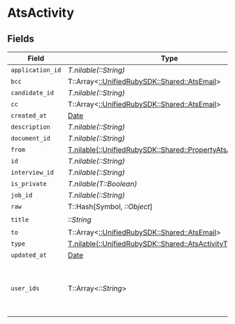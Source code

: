 # AtsActivity


## Fields

| Field                                                                                                          | Type                                                                                                           | Required                                                                                                       | Description                                                                                                    |
| -------------------------------------------------------------------------------------------------------------- | -------------------------------------------------------------------------------------------------------------- | -------------------------------------------------------------------------------------------------------------- | -------------------------------------------------------------------------------------------------------------- |
| `application_id`                                                                                               | *T.nilable(::String)*                                                                                          | :heavy_minus_sign:                                                                                             | N/A                                                                                                            |
| `bcc`                                                                                                          | T::Array<[::UnifiedRubySDK::Shared::AtsEmail](../../models/shared/atsemail.md)>                                | :heavy_minus_sign:                                                                                             | N/A                                                                                                            |
| `candidate_id`                                                                                                 | *T.nilable(::String)*                                                                                          | :heavy_minus_sign:                                                                                             | N/A                                                                                                            |
| `cc`                                                                                                           | T::Array<[::UnifiedRubySDK::Shared::AtsEmail](../../models/shared/atsemail.md)>                                | :heavy_minus_sign:                                                                                             | N/A                                                                                                            |
| `created_at`                                                                                                   | [Date](https://ruby-doc.org/stdlib-2.6.1/libdoc/date/rdoc/Date.html)                                           | :heavy_minus_sign:                                                                                             | N/A                                                                                                            |
| `description`                                                                                                  | *T.nilable(::String)*                                                                                          | :heavy_minus_sign:                                                                                             | N/A                                                                                                            |
| `document_id`                                                                                                  | *T.nilable(::String)*                                                                                          | :heavy_minus_sign:                                                                                             | N/A                                                                                                            |
| `from`                                                                                                         | [T.nilable(::UnifiedRubySDK::Shared::PropertyAtsActivityFrom)](../../models/shared/propertyatsactivityfrom.md) | :heavy_minus_sign:                                                                                             | N/A                                                                                                            |
| `id`                                                                                                           | *T.nilable(::String)*                                                                                          | :heavy_minus_sign:                                                                                             | N/A                                                                                                            |
| `interview_id`                                                                                                 | *T.nilable(::String)*                                                                                          | :heavy_minus_sign:                                                                                             | N/A                                                                                                            |
| `is_private`                                                                                                   | *T.nilable(T::Boolean)*                                                                                        | :heavy_minus_sign:                                                                                             | N/A                                                                                                            |
| `job_id`                                                                                                       | *T.nilable(::String)*                                                                                          | :heavy_minus_sign:                                                                                             | N/A                                                                                                            |
| `raw`                                                                                                          | T::Hash[Symbol, *::Object*]                                                                                    | :heavy_minus_sign:                                                                                             | N/A                                                                                                            |
| `title`                                                                                                        | *::String*                                                                                                     | :heavy_check_mark:                                                                                             | N/A                                                                                                            |
| `to`                                                                                                           | T::Array<[::UnifiedRubySDK::Shared::AtsEmail](../../models/shared/atsemail.md)>                                | :heavy_minus_sign:                                                                                             | N/A                                                                                                            |
| `type`                                                                                                         | [T.nilable(::UnifiedRubySDK::Shared::AtsActivityType)](../../models/shared/atsactivitytype.md)                 | :heavy_minus_sign:                                                                                             | N/A                                                                                                            |
| `updated_at`                                                                                                   | [Date](https://ruby-doc.org/stdlib-2.6.1/libdoc/date/rdoc/Date.html)                                           | :heavy_minus_sign:                                                                                             | N/A                                                                                                            |
| `user_ids`                                                                                                     | T::Array<*::String*>                                                                                           | :heavy_minus_sign:                                                                                             | id values of the recruiters associated with the activity.                                                      |